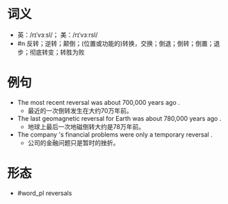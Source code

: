 # 词义
- 英：/rɪˈvɜːsl/； 美：/rɪˈvɜːrsl/
- #n 反转；逆转；颠倒；(位置或功能的)转换，交换；倒退；倒转；倒置；退步；彻底转变；转胜为败
# 例句
- The most recent reversal was about 700,000 years ago .
	- 最近的一次倒转发生在大约70万年前。
- The last geomagnetic reversal for Earth was about 780,000 years ago .
	- 地球上最后一次地磁倒转大约是78万年前。
- The company 's financial problems were only a temporary reversal .
	- 公司的金融问题只是暂时的挫折。
# 形态
- #word_pl reversals
